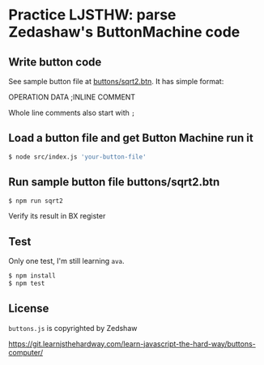 # Practice LJSTHW: parse Zedashaw's ButtonMachine code 

## Write button code 

See sample button file at [buttons/sqrt2.btn](buttons/sqrt2.btn).  It has simple format:

OPERATION DATA ;INLINE COMMENT

Whole line comments also start with `;`

## Load a button file and get Button Machine run it

```bash
$ node src/index.js 'your-button-file'
```

## Run sample button file buttons/sqrt2.btn

```bash
$ npm run sqrt2
```

Verify its result in BX register 

## Test

Only one test, I'm still learning `ava`.

```bash 
$ npm install
$ npm test
```

## License 

`buttons.js` is copyrighted by Zedshaw

https://git.learnjsthehardway.com/learn-javascript-the-hard-way/buttons-computer/

